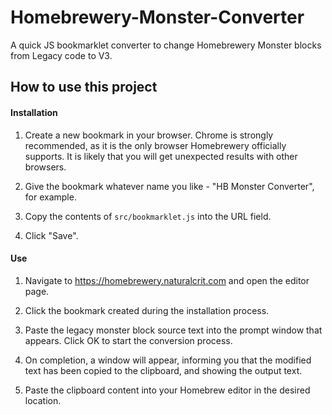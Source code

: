 # Homebrewery-Monster-Converter
A quick JS bookmarklet converter to change Homebrewery Monster blocks from Legacy code to V3.

## How to use this project

#### Installation

1. Create a new bookmark in your browser. Chrome is strongly recommended, as it is the only browser Homebrewery officially supports. It is likely that you will get unexpected results with other browsers.

2. Give the bookmark whatever name you like - "HB Monster Converter", for example.

3. Copy the contents of `src/bookmarklet.js` into the URL field.

4. Click "Save".

#### Use

1. Navigate to https://homebrewery.naturalcrit.com and open the editor page.

2. Click the bookmark created during the installation process.

3. Paste the legacy monster block source text into the prompt window that appears. Click OK to start the conversion process.

4. On completion, a window will appear, informing you that the modified text has been copied to the clipboard, and showing the output text.

5. Paste the clipboard content into your Homebrew editor in the desired location.
